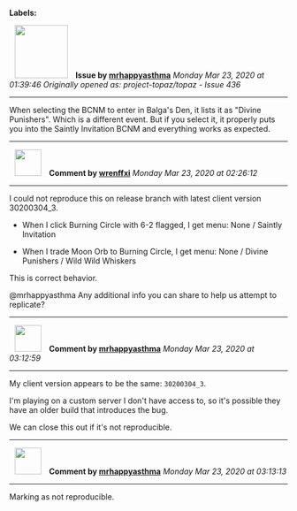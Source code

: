**Labels:**



<a href="https://github.com/mrhappyasthma"><img src="https://avatars0.githubusercontent.com/u/1547356?v=4" width="96" height="96" hspace="10"></img></a> **Issue by [mrhappyasthma](https://github.com/mrhappyasthma)**
_Monday Mar 23, 2020 at 01:39:46_
_Originally opened as: project-topaz/topaz - Issue 436_

----

When selecting the BCNM to enter in Balga's Den, it lists it as "Divine Punishers". Which is a different event. But if you select it, it properly puts you into the Saintly Invitation BCNM and everything works as expected.



----
<a href="https://github.com/wrenffxi"><img src="https://avatars1.githubusercontent.com/u/21246949?v=4" width="48" height="48" hspace="10"></img></a> **Comment by [wrenffxi](https://github.com/wrenffxi)**
_Monday Mar 23, 2020 at 02:26:12_

----

I could not reproduce this on release branch with latest client version 30200304_3.

* When I click Burning Circle with 6-2 flagged, I get menu: None / Saintly Invitation

* When I trade Moon Orb to Burning Circle, I get menu: None / Divine Punishers / Wild Wild Whiskers

This is correct behavior.

@mrhappyasthma Any additional info you can share to help us attempt to replicate?


----
<a href="https://github.com/mrhappyasthma"><img src="https://avatars0.githubusercontent.com/u/1547356?v=4" width="48" height="48" hspace="10"></img></a> **Comment by [mrhappyasthma](https://github.com/mrhappyasthma)**
_Monday Mar 23, 2020 at 03:12:59_

----

My client version appears to be the same: `30200304_3`.

I'm playing on a custom server I don't have access to, so it's possible they have an older build that introduces the bug.

We can close this out if it's not reproducible.


----
<a href="https://github.com/mrhappyasthma"><img src="https://avatars0.githubusercontent.com/u/1547356?v=4" width="48" height="48" hspace="10"></img></a> **Comment by [mrhappyasthma](https://github.com/mrhappyasthma)**
_Monday Mar 23, 2020 at 03:13:13_

----

Marking as not reproducible.
